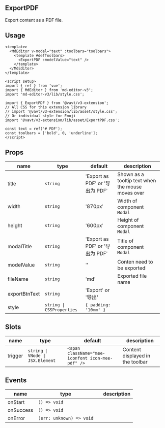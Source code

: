 ## ExportPDF

Export content as a PDF file.

## Usage

```vue
<template>
  <MdEditor v-model="text" :toolbars="toolbars">
    <template #defToolbars>
      <ExportPDF :modelValue="text" />
    </template>
  </MdEditor>
</template>

<script setup>
import { ref } from 'vue';
import { MdEditor } from 'md-editor-v3';
import 'md-editor-v3/lib/style.css';

import { ExportPDF } from '@vavt/v3-extension';
// All CSS for this extension library
// import '@vavt/v3-extension/lib/asset/style.css';
// Or individual style for Emoji
import '@vavt/v3-extension/lib/asset/ExportPDF.css';

const text = ref('# PDF');
const toolbars = ['bold', 0, 'underline'];
</script>
```

## Props

| name | type | default | description |
| --- | --- | --- | --- |
| title | `string` | 'Export as PDF' or '导出为 PDF' | Shown as a tooltip text when the mouse moves over |
| width | `string` | '870px' | Width of component `Modal` |
| height | `string` | '600px' | Height of component `Modal` |
| modalTitle | `string` | 'Export as PDF' or '导出为 PDF' | Title of component `Modal` |
| modelValue | `string` | '' | Conten need to be exported |
| fileName | `string` | 'md' | Exported file name |
| exportBtnText | `string` | 'Export' or '导出' |  |
| style | `string \| CSSProperties` | `{ padding: '10mm' }` |  |

## Slots

| name | type | default | description |
| --- | --- | --- | --- |
| trigger | `string \| VNode \| JSX.Element` | `<span className="mee-iconfont icon-mee-pdf" />` | Content displayed in the toolbar |

## Events

| name      | type                     |     | description |
| --------- | ------------------------ | --- | ----------- |
| onStart   | `() => void`             |     |             |
| onSuccess | `() => void`             |     |             |
| onError   | `(err: unknown) => void` |     |             |
